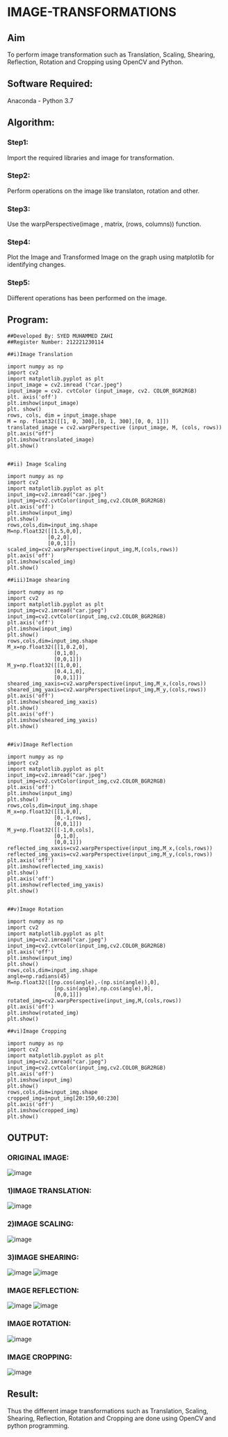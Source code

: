 # IMAGE-TRANSFORMATIONS


## Aim
To perform image transformation such as Translation, Scaling, Shearing, Reflection, Rotation and Cropping using OpenCV and Python.

## Software Required:
Anaconda - Python 3.7

## Algorithm:
### Step1:

Import the required libraries and image for transformation.

### Step2:

Perform operations on the image like translaton, rotation and other.

### Step3:

Use the warpPerspective(image , matrix, (rows, columns)) function.

### Step4:

Plot the Image and Transformed Image on the graph using matplotlib for identifying changes.

### Step5:

Diifferent operations has been performed on the image.


## Program:
~~~
##Developed By: SYED MUHAMMED ZAHI
##Register Number: 212221230114

##i)Image Translation

import numpy as np
import cv2
import matplotlib.pyplot as plt
input_image = cv2.imread ("car.jpeg")
input_image = cv2. cvtColor (input_image, cv2. COLOR_BGR2RGB)
plt. axis('off')
plt.imshow(input_image)
plt. show()
rows, cols, dim = input_image.shape
M = np. float32([[1, 0, 300],[0, 1, 300],[0, 0, 1]])
translated_image = cv2.warpPerspective (input_image, M, (cols, rows))
plt.axis("off")
plt.imshow(translated_image)
plt.show()


##ii) Image Scaling

import numpy as np
import cv2
import matplotlib.pyplot as plt
input_img=cv2.imread("car.jpeg")
input_img=cv2.cvtColor(input_img,cv2.COLOR_BGR2RGB)
plt.axis('off')
plt.imshow(input_img)
plt.show()
rows,cols,dim=input_img.shape
M=np.float32([[1.5,0,0],
             [0,2,0],
             [0,0,1]])
scaled_img=cv2.warpPerspective(input_img,M,(cols,rows))
plt.axis('off')
plt.imshow(scaled_img)
plt.show()

##iii)Image shearing

import numpy as np
import cv2
import matplotlib.pyplot as plt
input_img=cv2.imread("car.jpeg")
input_img=cv2.cvtColor(input_img,cv2.COLOR_BGR2RGB)
plt.axis('off')
plt.imshow(input_img)
plt.show()
rows,cols,dim=input_img.shape
M_x=np.float32([[1,0.2,0],
               [0,1,0],
               [0,0,1]])
M_y=np.float32([[1,0,0],
               [0.4,1,0],
               [0,0,1]])
sheared_img_xaxis=cv2.warpPerspective(input_img,M_x,(cols,rows))
sheared_img_yaxis=cv2.warpPerspective(input_img,M_y,(cols,rows))
plt.axis('off')
plt.imshow(sheared_img_xaxis)
plt.show()
plt.axis('off')
plt.imshow(sheared_img_yaxis)
plt.show()


##iv)Image Reflection

import numpy as np
import cv2
import matplotlib.pyplot as plt
input_img=cv2.imread("car.jpeg")
input_img=cv2.cvtColor(input_img,cv2.COLOR_BGR2RGB)
plt.axis('off')
plt.imshow(input_img)
plt.show()
rows,cols,dim=input_img.shape
M_x=np.float32([[1,0,0],
               [0,-1,rows],
               [0,0,1]])
M_y=np.float32([[-1,0,cols],
               [0,1,0],
               [0,0,1]])
reflected_img_xaxis=cv2.warpPerspective(input_img,M_x,(cols,rows))
reflected_img_yaxis=cv2.warpPerspective(input_img,M_y,(cols,rows))
plt.axis('off')
plt.imshow(reflected_img_xaxis)
plt.show()
plt.axis('off')
plt.imshow(reflected_img_yaxis)
plt.show()


##v)Image Rotation

import numpy as np
import cv2
import matplotlib.pyplot as plt
input_img=cv2.imread("car.jpeg")
input_img=cv2.cvtColor(input_img,cv2.COLOR_BGR2RGB)
plt.axis('off')
plt.imshow(input_img)
plt.show()
rows,cols,dim=input_img.shape
angle=np.radians(45)
M=np.float32([[np.cos(angle),-(np.sin(angle)),0],
               [np.sin(angle),np.cos(angle),0],
               [0,0,1]])
rotated_img=cv2.warpPerspective(input_img,M,(cols,rows))
plt.axis('off')
plt.imshow(rotated_img)
plt.show()

##vi)Image Cropping

import numpy as np
import cv2
import matplotlib.pyplot as plt
input_img=cv2.imread("car.jpeg")
input_img=cv2.cvtColor(input_img,cv2.COLOR_BGR2RGB)
plt.axis('off')
plt.imshow(input_img)
plt.show()
rows,cols,dim=input_img.shape
cropped_img=input_img[20:150,60:230]
plt.axis('off')
plt.imshow(cropped_img)
plt.show()
~~~

## OUTPUT:
### ORIGINAL IMAGE:
![image](https://github.com/SdMdZahi7/IMAGE-TRANSFORMATIONS/assets/94187572/ac992848-880d-4e37-9c89-1e6e47c22167)
### 1)IMAGE TRANSLATION:
![image](https://github.com/SdMdZahi7/IMAGE-TRANSFORMATIONS/assets/94187572/42476d20-d524-4108-8014-f268f590ec61)
### 2)IMAGE SCALING:
![image](https://github.com/SdMdZahi7/IMAGE-TRANSFORMATIONS/assets/94187572/919e1df0-8d08-46ae-b30d-81e297911cdd)
### 3)IMAGE SHEARING:
![image](https://github.com/SdMdZahi7/IMAGE-TRANSFORMATIONS/assets/94187572/cb3adb41-87ae-4d72-8d0a-b22f09745850)
![image](https://github.com/SdMdZahi7/IMAGE-TRANSFORMATIONS/assets/94187572/947980a0-3019-4f8d-8391-57d655be5f7e)
### IMAGE REFLECTION:
![image](https://github.com/SdMdZahi7/IMAGE-TRANSFORMATIONS/assets/94187572/44bbf943-c71e-4b12-b876-d7a516bd1169)
![image](https://github.com/SdMdZahi7/IMAGE-TRANSFORMATIONS/assets/94187572/5e34aa91-778a-45fa-be4d-1ea00af11da6)
### IMAGE ROTATION:
![image](https://github.com/SdMdZahi7/IMAGE-TRANSFORMATIONS/assets/94187572/d370b43e-8b19-496c-8013-a3a84d4c501c)
### IMAGE CROPPING:
![image](https://github.com/SdMdZahi7/IMAGE-TRANSFORMATIONS/assets/94187572/4ce8692b-2ae6-4cbd-9689-cf488e4d12b7)





## Result: 
Thus the different image transformations such as Translation, Scaling, Shearing, Reflection, Rotation and Cropping are done using OpenCV and python programming.
